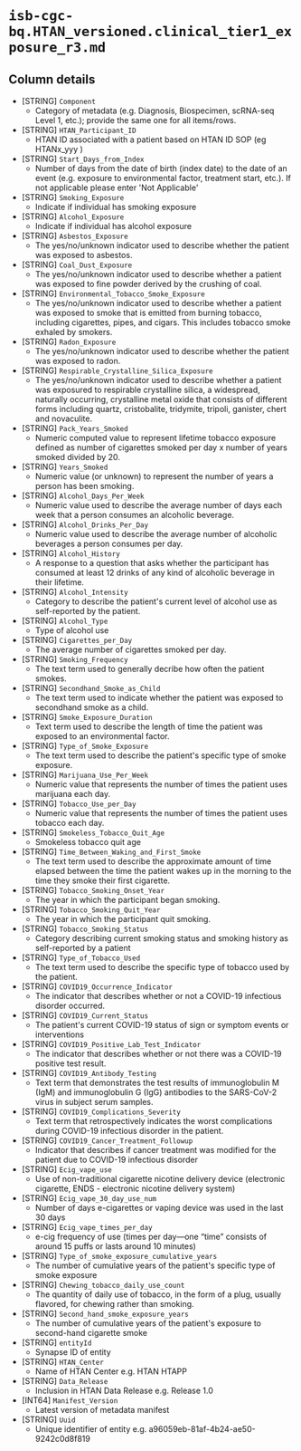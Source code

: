 # `isb-cgc-bq.HTAN_versioned.clinical_tier1_exposure_r3.md`

## Column details

* [STRING]    `Component`
  - Category of metadata (e.g. Diagnosis, Biospecimen, scRNA-seq Level 1, etc.); provide the same one for all items/rows.
* [STRING]    `HTAN_Participant_ID`
  - HTAN ID associated with a patient based on HTAN ID SOP (eg HTANx_yyy )
* [STRING]    `Start_Days_from_Index`
  - Number of days from the date of birth (index date) to the date of an event (e.g. exposure to environmental factor, treatment start, etc.). If not applicable please enter 'Not Applicable'
* [STRING]    `Smoking_Exposure`
  - Indicate if individual has smoking exposure
* [STRING]    `Alcohol_Exposure`
  - Indicate if individual has alcohol exposure
* [STRING]    `Asbestos_Exposure`
  - The yes/no/unknown indicator used to describe whether the patient was exposed to asbestos.
* [STRING]    `Coal_Dust_Exposure`
  - The yes/no/unknown indicator used to describe whether a patient was exposed to fine powder derived by the crushing of coal.
* [STRING]    `Environmental_Tobacco_Smoke_Exposure`
  - The yes/no/unknown indicator used to describe whether a patient was exposed to smoke that is emitted from burning tobacco, including cigarettes, pipes, and cigars. This includes tobacco smoke exhaled by smokers.
* [STRING]    `Radon_Exposure`
  - The yes/no/unknown indicator used to describe whether the patient was exposed to radon.
* [STRING]    `Respirable_Crystalline_Silica_Exposure`
  - The yes/no/unknown indicator used to describe whether a patient was exposured to respirable crystalline silica, a widespread, naturally occurring, crystalline metal oxide that consists of different forms including quartz, cristobalite, tridymite, tripoli, ganister, chert and novaculite.
* [STRING]    `Pack_Years_Smoked`
  - Numeric computed value to represent lifetime tobacco exposure defined as number of cigarettes smoked per day x number of years smoked divided by 20.
* [STRING]    `Years_Smoked`
  - Numeric value (or unknown) to represent the number of years a person has been smoking.
* [STRING]    `Alcohol_Days_Per_Week`
  - Numeric value used to describe the average number of days each week that a person consumes an alcoholic beverage.
* [STRING]    `Alcohol_Drinks_Per_Day`
  - Numeric value used to describe the average number of alcoholic beverages a person consumes per day.
* [STRING]    `Alcohol_History`
  - A response to a question that asks whether the participant has consumed at least 12 drinks of any kind of alcoholic beverage in their lifetime.
* [STRING]    `Alcohol_Intensity`
  - Category to describe the patient's current level of alcohol use as self-reported by the patient.
* [STRING]    `Alcohol_Type`
  - Type of alcohol use
* [STRING]    `Cigarettes_per_Day`
  - The average number of cigarettes smoked per day.
* [STRING]    `Smoking_Frequency`
  - The text term used to generally decribe how often the patient smokes.
* [STRING]    `Secondhand_Smoke_as_Child`
  - The text term used to indicate whether the patient was exposed to secondhand smoke as a child.
* [STRING]    `Smoke_Exposure_Duration`
  - Text term used to describe the length of time the patient was exposed to an environmental factor.
* [STRING]    `Type_of_Smoke_Exposure`
  - The text term used to describe the patient's specific type of smoke exposure.
* [STRING]    `Marijuana_Use_Per_Week`
  - Numeric value that represents the number of times the patient uses marijuana each day.
* [STRING]    `Tobacco_Use_per_Day`
  - Numeric value that represents the number of times the patient uses tobacco each day.
* [STRING]    `Smokeless_Tobacco_Quit_Age`
  - Smokeless tobacco quit age
* [STRING]    `Time_Between_Waking_and_First_Smoke`
  - The text term used to describe the approximate amount of time elapsed between the time the patient wakes up in the morning to the time they smoke their first cigarette.
* [STRING]    `Tobacco_Smoking_Onset_Year`
  - The year in which the participant began smoking.
* [STRING]    `Tobacco_Smoking_Quit_Year`
  - The year in which the participant quit smoking.
* [STRING]    `Tobacco_Smoking_Status`
  - Category describing current smoking status and smoking history as self-reported by a patient
* [STRING]    `Type_of_Tobacco_Used`
  - The text term used to describe the specific type of tobacco used by the patient.
* [STRING]    `COVID19_Occurrence_Indicator`
  - The indicator that describes whether or not a COVID-19 infectious disorder occurred.
* [STRING]    `COVID19_Current_Status`
  - The patient's current COVID-19 status of sign or symptom events or interventions
* [STRING]    `COVID19_Positive_Lab_Test_Indicator`
  - The indicator that describes whether or not there was a COVID-19 positive test result.
* [STRING]    `COVID19_Antibody_Testing`
  - Text term that demonstrates the test results of immunoglobulin M (IgM) and immunoglobulin G (IgG) antibodies to the SARS-CoV-2 virus in subject serum samples.
* [STRING]    `COVID19_Complications_Severity`
  - Text term that retrospectively indicates the worst complications during COVID-19 infectious disorder in the patient.
* [STRING]    `COVID19_Cancer_Treatment_Followup`
  - Indicator that describes if cancer treatment was modified for the patient due to COVID-19 infectious disorder
* [STRING]    `Ecig_vape_use`
  - Use of non-traditional cigarette nicotine delivery device (electronic cigarette, ENDS - electronic nicotine delivery system)
* [STRING]    `Ecig_vape_30_day_use_num`
  - Number of days e-cigarettes or vaping device was used in the last 30 days
* [STRING]    `Ecig_vape_times_per_day`
  - e-cig frequency of use (times per day—one “time” consists of around 15 puffs or lasts around 10 minutes)
* [STRING]    `Type_of_smoke_exposure_cumulative_years`
  - The number of cumulative years of the patient's specific type of smoke exposure
* [STRING]    `Chewing_tobacco_daily_use_count`
  - The quantity of daily use of tobacco, in the form of a plug, usually flavored, for chewing rather than smoking.
* [STRING]    `Second_hand_smoke_exposure_years`
  - The number of cumulative years of the patient's exposure to second-hand cigarette smoke
* [STRING]    `entityId`
  - Synapse ID of entity
* [STRING]    `HTAN_Center`
  - Name of HTAN Center e.g. HTAN HTAPP
* [STRING]    `Data_Release`
  - Inclusion in HTAN Data Release e.g. Release 1.0
* [INT64]    `Manifest_Version`
  - Latest version of metadata manifest
* [STRING]    `Uuid`
  - Unique identifier of entity e.g. a96059eb-81af-4b24-ae50-9242c0d8f819

